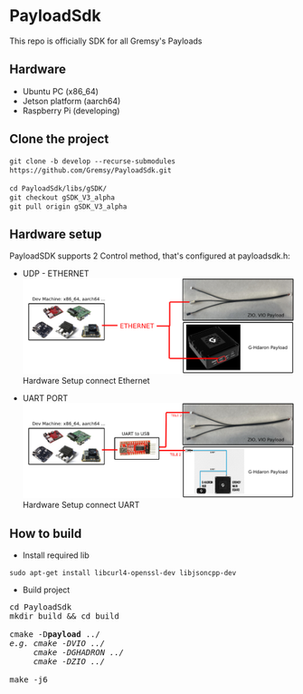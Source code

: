 # PayloadSdk
This repo is officially SDK for all Gremsy's Payloads

## Hardware
- Ubuntu PC (x86_64)
- Jetson platform (aarch64)
- Raspberry Pi (developing)

## Clone the project 
```
git clone -b develop --recurse-submodules https://github.com/Gremsy/PayloadSdk.git

cd PayloadSdk/libs/gSDK/
git checkout gSDK_V3_alpha
git pull origin gSDK_V3_alpha
```

## Hardware setup
PayloadSDK supports 2 Control method, that's configured at payloadsdk.h:
- UDP - ETHERNET
![Image](PayloadSDK_ethernet.png)
Hardware Setup connect Ethernet

- UART PORT
![Image](PayloadSDK_uart.png)
Hardware Setup connect UART

## How to build
- Install required lib
```
sudo apt-get install libcurl4-openssl-dev libjsoncpp-dev
```

- Build project
<pre>
cd PayloadSdk
mkdir build && cd build

cmake -D<b>payload</b> ../
<i>e.g. cmake -DVIO ../</i>
<i>     cmake -DGHADRON ../</i>
<i>     cmake -DZIO ../</i>

make -j6

</pre>